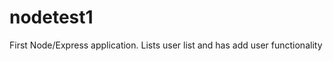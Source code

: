 nodetest1
=========

First Node/Express application. Lists user list and has add user functionality
